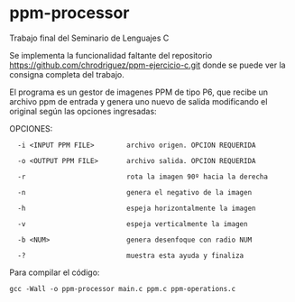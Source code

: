 # ppm-processor
Trabajo final del Seminario de Lenguajes C

Se implementa la funcionalidad faltante del repositorio https://github.com/chrodriguez/ppm-ejercicio-c.git
donde se puede ver la consigna completa del trabajo.

El programa es un gestor de imagenes PPM de tipo P6, que recibe un archivo ppm de entrada y genera uno nuevo de salida
modificando el original según las opciones ingresadas:

OPCIONES:

      -i <INPUT PPM FILE>        archivo origen. OPCION REQUERIDA

      -o <OUTPUT PPM FILE>       archivo salida. OPCION REQUERIDA

      -r                         rota la imagen 90º hacia la derecha 

      -n                         genera el negativo de la imagen

      -h                         espeja horizontalmente la imagen

      -v                         espeja verticalmente la imagen

      -b <NUM>                   genera desenfoque con radio NUM

      -?                         muestra esta ayuda y finaliza

Para compilar el código:

    gcc -Wall -o ppm-processor main.c ppm.c ppm-operations.c


